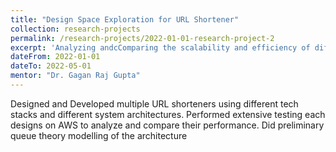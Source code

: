 ```yaml
---
title: "Design Space Exploration for URL Shortener"
collection: research-projects
permalink: /research-projects/2022-01-01-research-project-2
excerpt: 'Analyzing andcComparing the scalability and efficiency of different URL shortener designs'
dateFrom: 2022-01-01
dateTo: 2022-05-01
mentor: "Dr. Gagan Raj Gupta"
---
```


Designed and Developed multiple URL shorteners using different tech stacks and different system architectures. Performed extensive testing each designs on AWS to analyze and compare their performance. Did preliminary queue theory modelling of the architecture